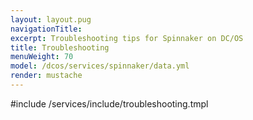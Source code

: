```yaml
---
layout: layout.pug
navigationTitle:
excerpt: Troubleshooting tips for Spinnaker on DC/OS
title: Troubleshooting
menuWeight: 70
model: /dcos/services/spinnaker/data.yml
render: mustache
---
```


#include /services/include/troubleshooting.tmpl
